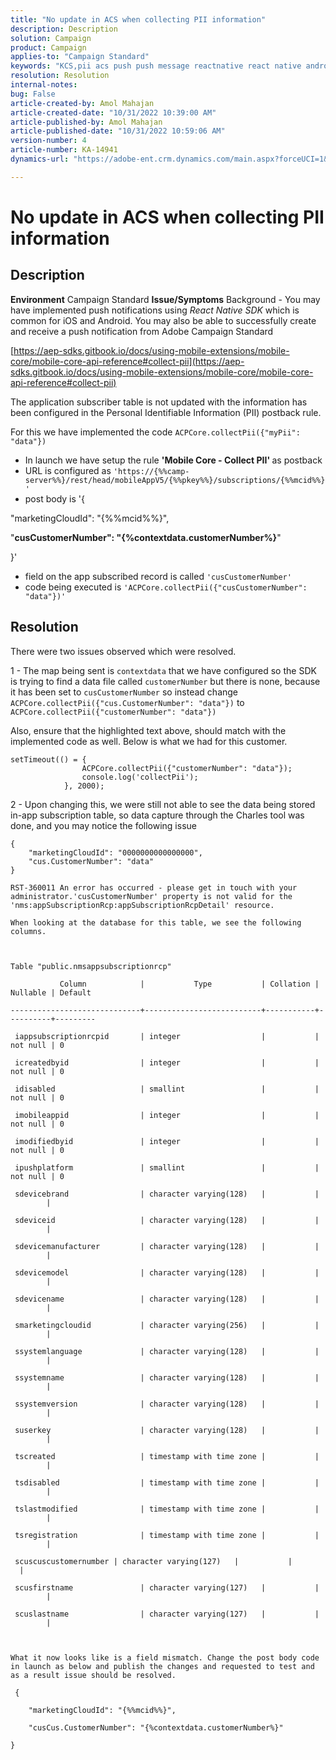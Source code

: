 ```yaml
---
title: "No update in ACS when collecting PII information"
description: Description
solution: Campaign
product: Campaign
applies-to: "Campaign Standard"
keywords: "KCS,pii acs push push message reactnative react native android ios"
resolution: Resolution
internal-notes: 
bug: False
article-created-by: Amol Mahajan
article-created-date: "10/31/2022 10:39:00 AM"
article-published-by: Amol Mahajan
article-published-date: "10/31/2022 10:59:06 AM"
version-number: 4
article-number: KA-14941
dynamics-url: "https://adobe-ent.crm.dynamics.com/main.aspx?forceUCI=1&pagetype=entityrecord&etn=knowledgearticle&id=d0e4d134-0859-ed11-9561-6045bd006079"

---
```

# No update in ACS when collecting PII information

## Description

<b>Environment</b>
Campaign Standard
<b>Issue/Symptoms</b>
Background - You may have implemented push notifications using *React Native SDK* which is common for iOS and Android. You may also be able to successfully create and receive a push notification from Adobe Campaign Standard

[https://aep-sdks.gitbook.io/docs/using-mobile-extensions/mobile-core/mobile-core-api-reference#collect-pii](https://aep-sdks.gitbook.io/docs/using-mobile-extensions/mobile-core/mobile-core-api-reference#collect-pii)

The application subscriber table is not updated with the information has been configured in the Personal Identifiable Information (PII) postback rule.

For this we have implemented the code `ACPCore.collectPii({"myPii": "data"})`

- In launch we have setup the rule <b>'Mobile Core - Collect PII' </b>as postback
- URL is configured as `'https://{%%camp-server%%}/rest/head/mobileAppV5/{%%pkey%%}/subscriptions/{%%mcid%%}'`
- post body is '{


"marketingCloudId": "{%%mcid%%}",

"<b>cusCustomerNumber": "{%contextdata.customerNumber%}</b>"

}'

- field on the app subscribed record is called `'cusCustomerNumber'`
- code being executed is `'ACPCore.collectPii({"cusCustomerNumber": "data"})'`



## Resolution


There were two issues observed which were resolved.

1 - The map being sent is `contextdata` that we have configured so the SDK is trying to find a data file called `customerNumber` but there is none, because it has been set to `cusCustomerNumber` so instead change `ACPCore.collectPii({"cus.CustomerNumber": "data"})` to `ACPCore.collectPii({"customerNumber": "data"})`

Also, ensure that the highlighted text above, should match with the implemented code as well. Below is what we had for this customer.




```
setTimeout(() = {
                ACPCore.collectPii({"customerNumber": "data"});
                console.log('collectPii');
            }, 2000);
```






2 - Upon changing this, we were still not able to see the data being stored in-app subscription table, so data capture through the Charles tool was done, and you may notice the following issue




```
{
    "marketingCloudId": "0000000000000000",
    "cus.CustomerNumber": "data"
}
```







```
RST-360011 An error has occurred - please get in touch with your administrator.'cusCustomerNumber' property is not valid for the 'nms:appSubscriptionRcp:appSubscriptionRcpDetail' resource.
```


`When looking at the database for this table, we see the following columns.`

` `

`Table "public.nmsappsubscriptionrcp"`

`           Column            |           Type           | Collation | Nullable | Default `

`-----------------------------+--------------------------+-----------+----------+---------`

` iappsubscriptionrcpid       | integer                  |           | not null | 0`

` icreatedbyid                | integer                  |           | not null | 0`

` idisabled                   | smallint                 |           | not null | 0`

` imobileappid                | integer                  |           | not null | 0`

` imodifiedbyid               | integer                  |           | not null | 0`

` ipushplatform               | smallint                 |           | not null | 0`

` sdevicebrand                | character varying(128)   |           |          | `

` sdeviceid                   | character varying(128)   |           |          | `

` sdevicemanufacturer         | character varying(128)   |           |          | `

` sdevicemodel                | character varying(128)   |           |          | `

` sdevicename                 | character varying(128)   |           |          | `

` smarketingcloudid           | character varying(256)   |           |          | `

` ssystemlanguage             | character varying(128)   |           |          | `

` ssystemname                 | character varying(128)   |           |          | `

` ssystemversion              | character varying(128)   |           |          | `

` suserkey                    | character varying(128)   |           |          | `

` tscreated                   | timestamp with time zone |           |          | `

` tsdisabled                  | timestamp with time zone |           |          | `

` tslastmodified              | timestamp with time zone |           |          | `

` tsregistration              | timestamp with time zone |           |          | `

` scuscuscustomernumber | character varying(127)   |           |          | `

` scusfirstname               | character varying(127)   |           |          | `

` scuslastname                | character varying(127)   |           |          |  `

` `

`What it now looks like is a field mismatch. Change the post body code in launch as below and publish the changes and requested to test and as a result issue should be resolved.`

` {`

`    "marketingCloudId": "{%%mcid%%}",`

`    "cusCus.CustomerNumber": "{%contextdata.customerNumber%}"`

`}`

